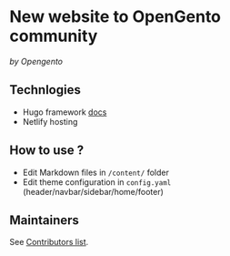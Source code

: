# New website to OpenGento community

_by Opengento_

## Technlogies
- Hugo framework [docs](https://gohugo.io/documentation/)
- Netlify hosting []()

## How to use ?
- Edit Markdown files in `/content/` folder
- Edit theme configuration in `config.yaml` (header/navbar/sidebar/home/footer)


## Maintainers

See [Contributors list](https://github.com/opengento/site-opengento/graphs/contributors).